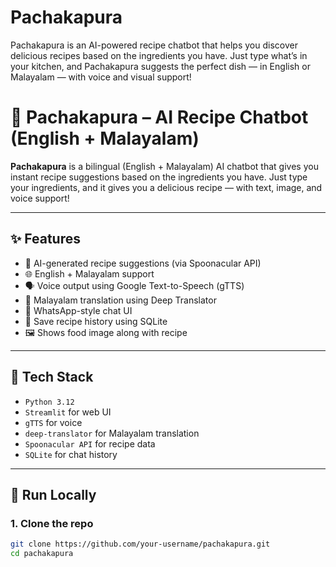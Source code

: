 # Pachakapura
Pachakapura is an AI-powered recipe chatbot that helps you discover delicious recipes based on the ingredients you have. Just type what’s in your kitchen, and Pachakapura suggests the perfect dish — in English or Malayalam — with voice and visual support!
# 🍲 Pachakapura – AI Recipe Chatbot (English + Malayalam)

**Pachakapura** is a bilingual (English + Malayalam) AI chatbot that gives you instant recipe suggestions based on the ingredients you have. Just type your ingredients, and it gives you a delicious recipe — with text, image, and voice support!

---

## ✨ Features

- 🤖 AI-generated recipe suggestions (via Spoonacular API)
- 🌐 English + Malayalam support
- 🗣️ Voice output using Google Text-to-Speech (gTTS)
- 🧠 Malayalam translation using Deep Translator
- 💬 WhatsApp-style chat UI
- 📝 Save recipe history using SQLite
- 🖼️ Shows food image along with recipe

---

## 🔧 Tech Stack

- `Python 3.12`
- `Streamlit` for web UI
- `gTTS` for voice
- `deep-translator` for Malayalam translation
- `Spoonacular API` for recipe data
- `SQLite` for chat history

---

## 🚀 Run Locally

### 1. Clone the repo
```bash
git clone https://github.com/your-username/pachakapura.git
cd pachakapura
